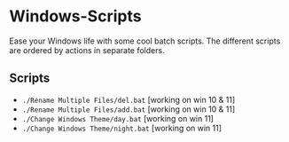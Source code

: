 # Windows-Scripts
Ease your Windows life with some cool batch scripts. The different scripts are ordered by actions in separate folders.

## Scripts
- `./Rename Multiple Files/del.bat` [working on win 10 & 11]
- `./Rename Multiple Files/add.bat` [working on win 10 & 11]
- `./Change Windows Theme/day.bat` [working on win 11]
- `./Change Windows Theme/night.bat` [working on win 11]
